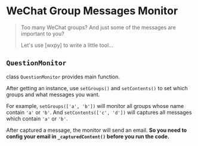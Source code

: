 # WeChat Group Messages Monitor

> Too many WeChat groups? And just some of the messages are important to you?
>
> Let's use \[wxpy] to write a little tool...

## `QuestionMonitor`

class `QuestionMonitor` provides main function.

After getting an instance, use `setGroups()` and `setContents()` to set which groups and what messages you want.

For example, `setGroups(['a', 'b'])` will monitor all groups whose name contain `'a'` or `'b'`. And `setContents(['c', 'd'])` will captures all messages which contain `'a'` or `'b'`.

After captured a message, the monitor will send an email. **So you need to config your email in `_capturedContent()` before you run the code.**